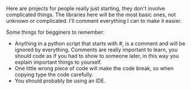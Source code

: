 Here are projects for people really just starting, they don't involve complicated things.
The libraries here will be the most basic ones, not unknown or complicated.
I'll comment everything I can to make it easier.

Some things for begginers to remember:
- Anything in a python script that starts with #, is a comment and will be ignored by
everything. Comments are really important to learn, you should code as if you had to
show to someone later, in this way you explain important things to yourself.
- One little wrong piece of code will make the code break, so when copying type the code carefully.
- You should probably be using an IDE.
